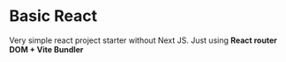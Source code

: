 # Basic React

Very simple react project starter without Next JS. Just using **React router DOM + Vite Bundler**
